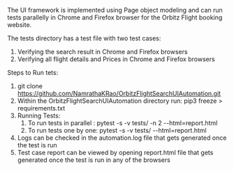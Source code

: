 The UI framework is implemented using Page object modeling and can run tests parallelly in Chrome and Firefox browser for the Orbitz Flight booking website.

The tests directory has a test file with two test cases:
1. Verifying the search result in Chrome and Firefox browsers
2. Verifying all flight details and Prices in Chrome and Firefox browsers

Steps to Run tets:
1. git clone https://github.com/NamrathaKRao/OrbitzFlightSearchUIAutomation.git
2. Within the OrbitzFlightSearchUIAutomation directory run: pip3 freeze > requirements.txt
3. Running Tests:
   1. To run tests in parallel : pytest -s -v tests/ -n 2 --html=report.html
   2. To run tests one by one: pytest -s -v tests/ --html=report.html
4. Logs can be checked in the automation.log file that gets generated once the test is run
5. Test case report can be viewed by opening report.html file that gets generated once the test is run in any of the browsers





